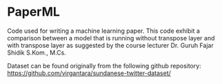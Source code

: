 # PaperML
Code used for writing a machine learning paper. This code exhibit a comparison between a model that is running without transpose layer and with transpose layer as suggested by the course lecturer Dr. Guruh Fajar Shidik S.Kom., M.Cs.

Dataset can be found originally from the following github repository:
https://github.com/virgantara/sundanese-twitter-dataset/
